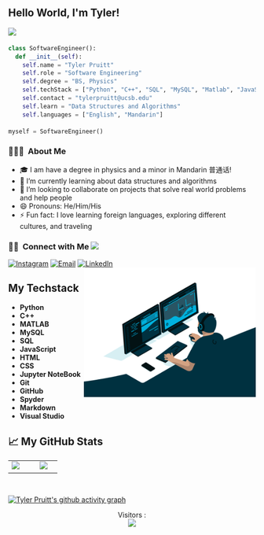 
<h2>Hello World, I'm Tyler!</h2>

![](https://allhacked.com/up/2019/03/hello-world.gif)

```python
class SoftwareEngineer():
  def __init__(self):
    self.name = "Tyler Pruitt"
    self.role = "Software Engineering"
    self.degree = "BS, Physics"
    self.techStack = ["Python", "C++", "SQL", "MySQL", "Matlab", "JavaScript", "HTML", "CSS"]
    self.contact = "tylerpruitt@ucsb.edu"
    self.learn = "Data Structures and Algorithms"
    self.languages = ["English", "Mandarin"]

myself = SoftwareEngineer()
```

<h3> 👨🏻‍💻 &nbsp;About Me</h3>

- 🎓 I am have a degree in physics and a minor in Mandarin 普通话!
- 🌱 I’m currently learning about data structures and algorithms
- 👯 I’m looking to collaborate on projects that solve real world problems and help people
- 😄 Pronouns: He/Him/His
- ⚡ Fun fact: I love learning foreign languages, exploring different cultures, and traveling

<!--
- 🤔 I’m looking for help with ...
- 💬 Ask me about ...
- 💻 I’m currently working ...
- 📫 How to reach me: ...
-->

<!--
- 🤔 &nbsp; Exploring new technologies and developing software solutions and quick hacks.
- 💼 &nbsp; Passionate Programmer, Matlab Developer, problem solving Skills and a Competitive Programmer.
- 🌱 &nbsp; Learning more about Web Development, Database Management System, SQL and Familier with Data Science & ML.
- ✍️ &nbsp; Participation on Different Levels Innovation Cell Projects, etc.
-->

<h3> 🤝🏻 &nbsp;Connect with Me <img src="https://github.com/TheDudeThatCode/TheDudeThatCode/blob/master/Assets/Handshake.gif" height="32px"> </h3>

<p align="left">
<a href="https://www.instagram.com/_tyler_pruitt/"><img alt="Instagram" src="https://img.shields.io/badge/Instagram-_tyler_pruitt-blue?style=flat-square&logo=instagram"></a>
<a href="mailto:tylerpruitt@ucsb.edu"><img alt="Email" src="https://img.shields.io/badge/tylerpruitt@ucsb.edu-blue?style=flat-square&logo=gmail"></a>
<a href="https://www.linkedin.com/in/tylerpruitt01/"><img alt="LinkedIn" src="https://img.shields.io/badge/LinkedIn-Tyler_Pruitt-blue?style=flat-square&logo=linkedin"></a>

<img align="right" width="350" alt="Code" src="https://github.com/Wandrys-dev/Wandrys-dev/blob/main/code.gif"/>

## My Techstack

- **Python**
- **C++**
- **MATLAB**
- **MySQL**
- **SQL**
- **JavaScript**
- **HTML**
- **CSS**
- **Jupyter NoteBook**
- **Git**
- **GitHub**
- **Spyder**
- **Markdown**
- **Visual Studio**


## 📈 My GitHub Stats

<table width="100%"> 
  <tr>
    <td width="40%">
      <img src="https://github-readme-stats.vercel.app/api?username=tyler-pruitt&show_icons=true&theme=algolia">
    </td>
    <td width="30%">
      <img src="https://github-readme-stats-eight-theta.vercel.app/api/top-langs/?username=tyler-pruitt&layout=compact&langs_count=8&theme=algolia">
    </td>
  </tr>
</table>

<br/>


[![Tyler Pruitt's github activity graph](https://activity-graph.herokuapp.com/graph?username=tyler-pruitt&theme=react-dark)](https://github.com/tyler-pruitt/github-readme-activity-graph)


<p align="center"> 
  Visitors :<br>
  <img src="https://profile-counter.glitch.me/tyler-pruitt/count.svg" />
</p>
